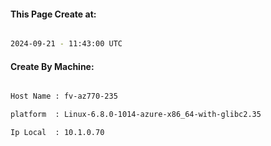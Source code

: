 
   
#### This Page Create at:

```bash

2024-09-21 - 11:43:00 UTC

```

#### Create By Machine:

```bash

Host Name : fv-az770-235

platform  : Linux-6.8.0-1014-azure-x86_64-with-glibc2.35

Ip Local  : 10.1.0.70

```

